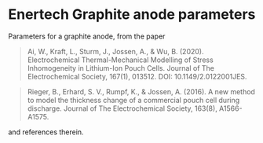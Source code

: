 # Enertech Graphite anode parameters

Parameters for a graphite anode, from the paper

> Ai, W., Kraft, L., Sturm, J., Jossen, A., & Wu, B. (2020). Electrochemical Thermal-Mechanical Modelling of Stress Inhomogeneity in Lithium-Ion Pouch Cells. Journal of The Electrochemical Society, 167(1), 013512. DOI: 10.1149/2.0122001JES.

> Rieger, B., Erhard, S. V., Rumpf, K., & Jossen, A. (2016). A new method to model the thickness change of a commercial pouch cell during discharge. Journal of The Electrochemical Society, 163(8), A1566-A1575.

and references therein.
